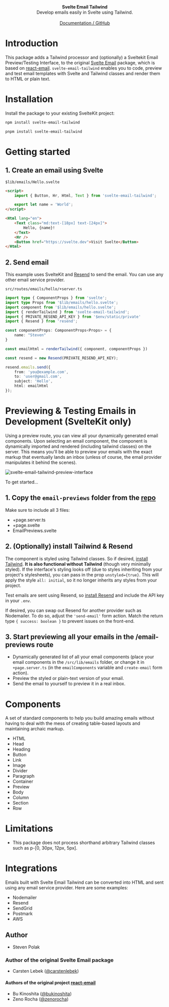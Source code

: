 <div align="center"><strong>Svelte Email Tailwind</strong></div>
<div align="center">Develop emails easily in Svelte using Tailwind.</div>
<br />
<div align="center">
<a href="https://github.com/steveninety/svelte-email-tailwind">Documentation / GitHub</a> 
</div>

# Introduction

This package adds a Tailwind processor and (optionally) a Sveltekit Email Preview/Testing Interface, to the original [Svelte Email](https://github.com/carstenlebek/svelte-email) package, which is based on [react-email](https://github.com/resendlabs/react-email). `svelte-email-tailwind` enables you to code, preview and test email templates with Svelte and Tailwind classes and render them to HTML or plain text.

# Installation

Install the package to your existing SvelteKit project:

```bash title="npm"
npm install svelte-email-tailwind
```

```bash title="pnpm"
pnpm install svelte-email-tailwind
```

# Getting started

## 1. Create an email using Svelte

`$lib/emails/Hello.svelte`

```html
<script>
	import { Button, Hr, Html, Text } from 'svelte-email-tailwind';

	export let name = 'World';
</script>

<Html lang="en">
	<Text class="md:text-[18px] text-[24px]">
		Hello, {name}!
	</Text>
	<Hr />
	<Button href="https://svelte.dev">Visit Svelte</Button>
</Html>
```

## 2. Send email

This example uses SvelteKit and [Resend](https://resend.com/docs/send-with-nodejs) to send the email. You can use any other email service provider.

`src/routes/emails/hello/+server.ts`

```ts
import type { ComponentProps } from 'svelte';
import type Props from '$lib/emails/hello.svelte';
import component from '$lib/emails/hello.svelte';
import { renderTailwind } from 'svelte-email-tailwind';
import { PRIVATE_RESEND_API_KEY } from '$env/static/private'
import { Resend } from 'resend';

const componentProps: ComponentProps<Props> = {
    name: "Steven"
}

const emailHtml = renderTailwind({ component, componentProps })

const resend = new Resend(PRIVATE_RESEND_API_KEY);

resend.emails.send({
    from: 'you@example.com',
    to: 'user@gmail.com',
    subject: 'Hello',
    html: emailHtml
});
```

# Previewing & Testing Emails in Development (SvelteKit only)

Using a preview route, you can view all your dynamically generated email components.
Upon selecting an email component, the component is dynamically imported and rendered (including tailwind classes) on the server.
This means you'll be able to preview your emails with the exact markup that eventually lands an inbox (unless of course, the email provider manipulates it behind the scenes).

![svelte-email-tailwind-preview-interface](https://raw.githubusercontent.com/steveninety/svelte-email-tailwind/main/static/interface.jpg)

To get started...

## 1. Copy the `email-previews` folder from the [repo](https://github.com/steveninety/svelte-email-tailwind/tree/master/src/routes)

Make sure to include all 3 files:
- +page.server.ts
- +page.svelte
- EmailPreviews.svelte


## 2. (Optionally) install Tailwind & Resend

The component is styled using Tailwind classes. So if desired, [install Tailwind](https://tailwindcss.com/docs/guides/sveltekit).
**It is also functional without Tailwind** (though very minimally styled). 
If the interface's styling looks off (due to styles inheriting from your project's stylesheets), you can pass in the prop `unstyled={true}`. This will apply the style `all: initial`, so it no longer inherits any styles from your project.   

Test emails are sent using Resend, so [install Resend](https://resend.com/docs/send-with-nodejs) and include the API key in your `.env`.

If desired, you can swap out Resend for another provider such as Nodemailer. 
To do so, adjust the `'send-email'` form action. Match the return type `{ success: boolean }` to prevent issues on the front-end.

## 3. Start previewing all your emails in the /email-previews route

- Dynamically generated list of all your email components (place your email components in the `/src/lib/emails` folder, or change it in `+page.server.ts` (in the `emailComponents` variable and `create-email` form action).
- Preview the styled or plain-text version of your email.
- Send the email to yourself to preview it in a real inbox.

# Components

A set of standard components to help you build amazing emails without having to deal with the mess of creating table-based layouts and maintaining archaic markup.

- HTML
- Head
- Heading
- Button
- Link
- Image
- Divider
- Paragraph
- Container
- Preview
- Body
- Column
- Section
- Row

# Limitations

- This package does not process shorthand arbitrary Tailwind classes such as p-[0, 30px, 12px, 5px]. 

# Integrations

Emails built with Svelte Email Tailwind can be converted into HTML and sent using any email service provider. Here are some examples:

- Nodemailer
- Resend
- SendGrid
- Postmark
- AWS

## Author 

- Steven Polak 

### Author of the original Svelte Email package

- Carsten Lebek ([@carstenlebek](https://twitter.com/carstenlebek1))

#### Authors of the original project [react-email](https://github.com/resendlabs/react-email)

- Bu Kinoshita ([@bukinoshita](https://twitter.com/bukinoshita))
- Zeno Rocha ([@zenorocha](https://twitter.com/zenorocha))
